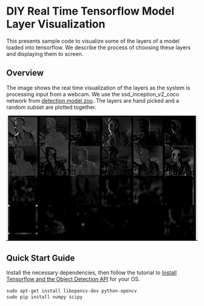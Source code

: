 # DIY Real Time Tensorflow Model Layer Visualization
This presents sample code to visualize some of the layers of a model loaded into tensorflow. We describe the process of choosing these layers and displaying them to screen.

## Overview
The image shows the real time visualization of the layers as the system is processing input from a webcam. We use the ssd_inception_v2_coco network from [detection model zoo](https://github.com/tensorflow/models/blob/master/research/object_detection/g3doc/detection_model_zoo.md). The layers are hand picked and a random subset are plotted together.

![Sample Image Output during visualization of the layers](https://github.com/omarabid59/Real-Time-Tensorflow-Model-Layer-Visualization/blob/master/visualization_output.png)

## Quick Start Guide
Install the necessary dependencies, then follow the tutorial to [Install Tensorflow and the Object Detection API](https://github.com/tensorflow/models/blob/master/research/object_detection/g3doc/installation.md) for your OS.
```
sudo apt-get install libopencv-dev python-opencv
sudo pip install numpy scipy
```

